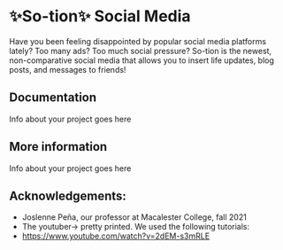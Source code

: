 # ✨So-tion✨ Social Media

Have you been feeling disappointed by popular social media platforms lately? Too many ads? Too much social pressure? 
So-tion is the newest, non-comparative social media that allows you to insert life updates, blog posts, and messages to friends! 


## Documentation

Info about your project goes here

## More information

Info about your project goes here


## Acknowledgements: 
- Joslenne Peña, our professor at Macalester College, fall 2021
- The youtuber-> pretty printed. We used the following tutorials:
- https://www.youtube.com/watch?v=2dEM-s3mRLE

